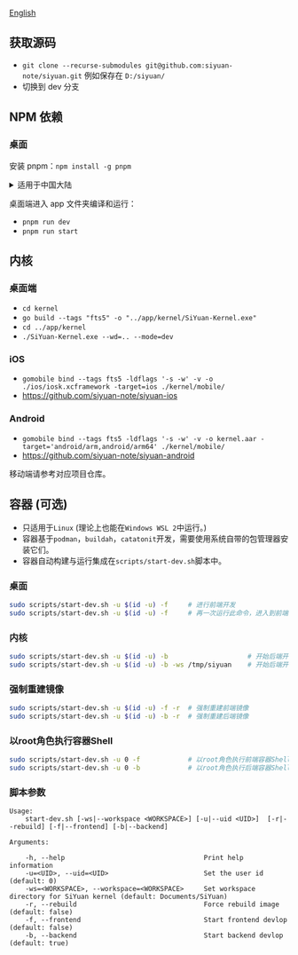 [English](CONTRIBUTING.md)

## 获取源码

* `git clone --recurse-submodules git@github.com:siyuan-note/siyuan.git` 例如保存在 `D:/siyuan/`
* 切换到 dev 分支

## NPM 依赖

### 桌面

安装 pnpm：`npm install -g pnpm`

<details>
<summary>适用于中国大陆</summary>
设置 Electron 镜像环境变量：

* macOS/Linux：ELECTRON_MIRROR="https://cnpmjs.org/mirrors/electron/" pnpm install electron@14.2.5 -D
* Windows: `SET ELECTRON_MIRROR=https://cnpmjs.org/mirrors/electron/`

NPM 镜像：

* 使用镜像仓库 `pnpm --registry https://r.cnpmjs.org/ i`
* 恢复使用官方仓库 `pnpm --registry https://registry.npmjs.org i`
</details>

桌面端进入 app 文件夹编译和运行：

* `pnpm run dev`
* `pnpm run start`

## 内核

### 桌面端

* `cd kernel`
* `go build --tags "fts5" -o "../app/kernel/SiYuan-Kernel.exe"`
* `cd ../app/kernel`
* `./SiYuan-Kernel.exe --wd=.. --mode=dev`

### iOS

* `gomobile bind --tags fts5 -ldflags '-s -w' -v -o ./ios/iosk.xcframework -target=ios ./kernel/mobile/`
* https://github.com/siyuan-note/siyuan-ios

### Android

* `gomobile bind --tags fts5 -ldflags '-s -w' -v -o kernel.aar -target='android/arm,android/arm64' ./kernel/mobile/`
* https://github.com/siyuan-note/siyuan-android

移动端请参考对应项目仓库。

## 容器 (可选)

* 只适用于`Linux` (理论上也能在`Windows WSL 2`中运行。)
* 容器基于`podman`，`buildah`，`catatonit`开发，需要使用系统自带的包管理器安装它们。
* 容器自动构建与运行集成在`scripts/start-dev.sh`脚本中。

### 桌面

```bash
sudo scripts/start-dev.sh -u $(id -u) -f     # 进行前端开发
sudo scripts/start-dev.sh -u $(id -u) -f     # 再一次运行此命令，进入到前端容器shell
```

### 内核 

```bash
sudo scripts/start-dev.sh -u $(id -u) -b                    # 开始后端开发
sudo scripts/start-dev.sh -u $(id -u) -b -ws /tmp/siyuan    # 开始后端开发,映射本地/tmp/siyuan为工作区
```

### 强制重建镜像

```bash
sudo scripts/start-dev.sh -u $(id -u) -f -r  # 强制重建前端镜像
sudo scripts/start-dev.sh -u $(id -u) -b -r  # 强制重建后端镜像
```

### 以root角色执行容器Shell

```bash
sudo scripts/start-dev.sh -u 0 -f            # 以root角色执行前端容器Shell
sudo scripts/start-dev.sh -u 0 -b            # 以root角色执行后端容器Shell
```

### 脚本参数

```
Usage:
    start-dev.sh [-ws|--workspace <WORKSPACE>] [-u|--uid <UID>]  [-r|--rebuild] [-f|--frontend] [-b|--backend]

Arguments:

    -h, --help                                   Print help information
    -u=<UID>, --uid=<UID>                        Set the user id (default: 0)
    -ws=<WORKSPACE>, --workspace=<WORKSPACE>     Set workspace directory for SiYuan kernel (default: Documents/SiYuan)
    -r, --rebuild                                Force rebuild image (default: false)
    -f, --frontend                               Start frontend devlop (default: false)
    -b, --backend                                Start backend devlop (default: true)
```
